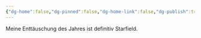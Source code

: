 ```yaml
---
{"dg-home":false,"dg-pinned":false,"dg-home-link":false,"dg-publish":true,"tags":["dgblip"],"created-date":"2023-12-17T00:00:00","updated-date":"2025-05-02T13:55:22","disabled rules":["yaml-title","yaml-title-alias","file-name-heading"],"title":"philipp on Threads @ 2023-12-17","dg-path":"blips/202505021349726.md","permalink":"/blips/202505021349726/","dgPassFrontmatter":true}
---
```



Meine Enttäuschung des Jahres ist definitiv Starfield.



